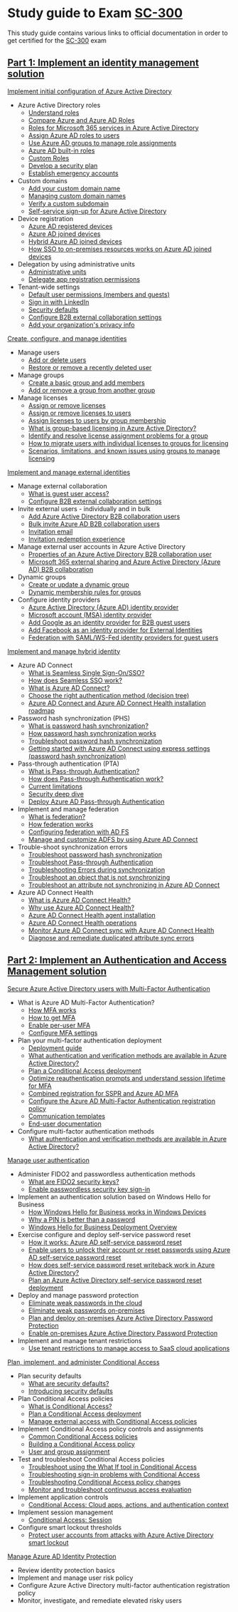 # Study guide to Exam [SC-300](https://docs.microsoft.com/en-us/learn/certifications/exams/sc-300)

This study guide contains various links to official documentation in order to get certified for the [SC-300](https://docs.microsoft.com/en-us/learn/certifications/exams/sc-300) exam

## [Part 1: Implement an identity management solution](https://docs.microsoft.com/en-us/learn/paths/implement-identity-management-solution/)

[Implement initial configuration of Azure Active Directory](https://docs.microsoft.com/en-us/learn/modules/implement-initial-configuration-of-azure-active-directory)
- Azure Active Directory roles
    - [Understand roles ](https://docs.microsoft.com/en-us/azure/active-directory/roles/concept-understand-roles)
    - [Compare Azure and Azure AD Roles](https://docs.microsoft.com/en-us/azure/role-based-access-control/rbac-and-directory-admin-roles)
    - [Roles for Microsoft 365 services in Azure Active Directory](https://docs.microsoft.com/en-us/azure/active-directory/roles/m365-workload-docs)
    - [Assign Azure AD roles to users](https://docs.microsoft.com/en-us/azure/active-directory/roles/manage-roles-portal)
    - [Use Azure AD groups to manage role assignments](https://docs.microsoft.com/en-us/azure/active-directory/roles/groups-concept)
    - [Azure AD built-in roles](https://docs.microsoft.com/en-us/azure/active-directory/roles/permissions-reference)
    - [Custom Roles](https://docs.microsoft.com/en-us/azure/active-directory/roles/custom-create)
    - [Develop a security plan](https://docs.microsoft.com/en-us/azure/active-directory/roles/security-planning)
    - [Establish emergency accounts](https://docs.microsoft.com/en-us/azure/active-directory/roles/security-emergency-access)
- Custom domains
    - [Add your custom domain name](https://docs.microsoft.com/en-us/azure/active-directory/fundamentals/add-custom-domain)
    - [Managing custom domain names](https://docs.microsoft.com/en-us/azure/active-directory/enterprise-users/domains-manage)
    - [Verify a custom subdomain](https://docs.microsoft.com/en-us/azure/active-directory/enterprise-users/domains-verify-custom-subdomain)
    - [Self-service sign-up for Azure Active Directory](https://docs.microsoft.com/en-us/azure/active-directory/enterprise-users/directory-self-service-signup)
- Device registration
    - [Azure AD registered devices](https://docs.microsoft.com/en-us/azure/active-directory/devices/concept-azure-ad-register)
    - [Azure AD joined devices](https://docs.microsoft.com/en-us/azure/active-directory/devices/concept-azure-ad-join)
    - [Hybrid Azure AD joined devices](https://docs.microsoft.com/en-us/azure/active-directory/devices/concept-azure-ad-join-hybrid)
    - [How SSO to on-premises resources works on Azure AD joined devices](https://docs.microsoft.com/en-us/azure/active-directory/devices/azuread-join-sso)
- Delegation by using administrative units
    - [Administrative units](https://docs.microsoft.com/en-us/azure/active-directory/roles/administrative-units)
    - [Delegate app registration permissions](https://docs.microsoft.com/en-us/azure/active-directory/roles/delegate-app-roles)
- Tenant-wide settings
    - [Default user permissions (members and guests)](https://docs.microsoft.com/en-us/azure/active-directory/fundamentals/users-default-permissions)
    - [Sign in with LinkedIn](https://docs.microsoft.com/en-us/azure/active-directory/enterprise-users/linkedin-integration)
    - [Security defaults](https://docs.microsoft.com/en-us/azure/active-directory/fundamentals/concept-fundamentals-security-defaults)
    - [Configure B2B external collaboration settings](https://docs.microsoft.com/en-us/azure/active-directory/external-identities/delegate-invitations)
    - [Add your organization's privacy info](https://docs.microsoft.com/en-us/azure/active-directory/fundamentals/active-directory-properties-area)

[Create, configure, and manage identities](https://docs.microsoft.com/en-us/learn/modules/create-configure-manage-identities/)
- Manage users
    - [Add or delete users](https://docs.microsoft.com/en-us/azure/active-directory/fundamentals/add-users-azure-active-directory)
    - [Restore or remove a recently deleted user](https://docs.microsoft.com/en-us/azure/active-directory/fundamentals/active-directory-users-restore)
- Manage groups
    - [Create a basic group and add members](https://docs.microsoft.com/en-us/azure/active-directory/fundamentals/active-directory-groups-create-azure-portal)
    - [Add or remove a group from another group](https://docs.microsoft.com/en-us/azure/active-directory/fundamentals/active-directory-groups-membership-azure-portal)
- Manage licenses
    - [Assign or remove licenses](https://docs.microsoft.com/en-us/azure/active-directory/fundamentals/license-users-groups)
    - [Assign or remove licenses to users](https://docs.microsoft.com/en-us/azure/active-directory/fundamentals/license-users-groups?context=/azure/active-directory/enterprise-users/context/ugr-context)
    - [Assign licenses to users by group membership](https://docs.microsoft.com/en-us/azure/active-directory/enterprise-users/licensing-groups-assign)
    - [What is group-based licensing in Azure Active Directory?](https://docs.microsoft.com/en-us/azure/active-directory/fundamentals/active-directory-licensing-whatis-azure-portal)
    - [Identify and resolve license assignment problems for a group](https://docs.microsoft.com/en-us/azure/active-directory/enterprise-users/licensing-groups-resolve-problems)
    - [How to migrate users with individual licenses to groups for licensing](https://docs.microsoft.com/en-us/azure/active-directory/enterprise-users/licensing-groups-migrate-users)
    - [Scenarios, limitations, and known issues using groups to manage licensing](https://docs.microsoft.com/en-us/azure/active-directory/enterprise-users/licensing-group-advanced)

[Implement and manage external identities](https://docs.microsoft.com/en-us/learn/modules/implement-manage-external-identities/)
- Manage external collaboration
    - [What is guest user access?](https://docs.microsoft.com/en-us/azure/active-directory/external-identities/what-is-b2b)
    - [Configure B2B external collaboration settings](https://docs.microsoft.com/en-us/azure/active-directory/external-identities/delegate-invitations)
- Invite external users - individually and in bulk
    - [Add Azure Active Directory B2B collaboration users](https://docs.microsoft.com/en-us/azure/active-directory/external-identities/add-users-administrator)
    - [Bulk invite Azure AD B2B collaboration users](https://docs.microsoft.com/en-us/azure/active-directory/external-identities/tutorial-bulk-invite)
    - [Invitation email](https://docs.microsoft.com/en-us/azure/active-directory/external-identities/invitation-email-elements)
    - [Invitation redemption experience](https://docs.microsoft.com/en-us/azure/active-directory/external-identities/redemption-experience)
- Manage external user accounts in Azure Active Directory
    - [Properties of an Azure Active Directory B2B collaboration user](https://docs.microsoft.com/en-us/azure/active-directory/external-identities/user-properties)
    - [Microsoft 365 external sharing and Azure Active Directory (Azure AD) B2B collaboration](https://docs.microsoft.com/en-us/azure/active-directory/external-identities/o365-external-user)
- Dynamic groups
    - [Create or update a dynamic group](https://docs.microsoft.com/en-us/azure/active-directory/enterprise-users/groups-create-rule)
    - [Dynamic membership rules for groups](https://docs.microsoft.com/en-us/azure/active-directory/enterprise-users/groups-dynamic-membership)
- Configure identity providers
    - [Azure Active Directory (Azure AD) identity provider](https://docs.microsoft.com/en-us/azure/active-directory/external-identities/azure-ad-account)
    - [Microsoft account (MSA) identity provider](https://docs.microsoft.com/en-us/azure/active-directory/external-identities/microsoft-account)
    - [Add Google as an identity provider for B2B guest users](https://docs.microsoft.com/en-us/azure/active-directory/external-identities/google-federation)
    - [Add Facebook as an identity provider for External Identities](https://docs.microsoft.com/en-us/azure/active-directory/external-identities/facebook-federation)
    - [Federation with SAML/WS-Fed identity providers for guest users](https://docs.microsoft.com/en-us/azure/active-directory/external-identities/direct-federation)

[Implement and manage hybrid identity](https://docs.microsoft.com/en-us/learn/modules/implement-manage-hybrid-identity/)
- Azure AD Connect
    - [What is Seamless Single Sign-On/SSO?](https://docs.microsoft.com/en-us/azure/active-directory/hybrid/how-to-connect-sso)
    - [How does Seamless SSO work?](https://docs.microsoft.com/en-us/azure/active-directory/hybrid/how-to-connect-sso-how-it-works)
    - [What is Azure AD Connect?](https://docs.microsoft.com/en-us/azure/active-directory/hybrid/whatis-azure-ad-connect)
    - [Choose the right authentication method (decision tree)](https://docs.microsoft.com/en-us/azure/active-directory/hybrid/choose-ad-authn)
    - [Azure AD Connect and Azure AD Connect Health installation roadmap](https://docs.microsoft.com/en-us/azure/active-directory/hybrid/how-to-connect-install-roadmap)
- Password hash synchronization (PHS)
    - [What is password hash synchronization?](https://docs.microsoft.com/en-us/azure/active-directory/hybrid/whatis-phs)
    - [How password hash synchronization works](https://docs.microsoft.com/en-us/azure/active-directory/hybrid/how-to-connect-password-hash-synchronization)
    - [Troubleshoot password hash synchronization](https://docs.microsoft.com/en-us/azure/active-directory/hybrid/tshoot-connect-password-hash-synchronization)
    - [Getting started with Azure AD Connect using express settings (password hash synchronization)](https://docs.microsoft.com/en-us/azure/active-directory/hybrid/how-to-connect-install-express)
- Pass-through authentication (PTA)
    - [What is Pass-through Authentication?](https://docs.microsoft.com/en-us/azure/active-directory/hybrid/how-to-connect-pta)
    - [How does Pass-through Authentication work?](https://docs.microsoft.com/en-us/azure/active-directory/hybrid/how-to-connect-pta-how-it-works)
    - [Current limitations](https://docs.microsoft.com/en-us/azure/active-directory/hybrid/how-to-connect-pta-current-limitations)
    - [Security deep dive](https://docs.microsoft.com/en-us/azure/active-directory/hybrid/how-to-connect-pta-security-deep-dive)
    - [Deploy Azure AD Pass-through Authentication](https://docs.microsoft.com/en-us/azure/active-directory/hybrid/how-to-connect-pta-quick-start)
- Implement and manage federation
    - [What is federation?](https://docs.microsoft.com/en-us/azure/active-directory/hybrid/whatis-fed)
    - [How federation works](https://docs.microsoft.com/en-us/azure/active-directory/hybrid/how-to-connect-fed-whatis)
    - [Configuring federation with AD FS](https://docs.microsoft.com/en-us/azure/active-directory/hybrid/how-to-connect-install-custom#configuring-federation-with-ad-fs)
    - [Manage and customize ADFS by using Azure AD Connect](https://docs.microsoft.com/en-us/azure/active-directory/hybrid/how-to-connect-fed-management)
- Trouble-shoot synchronization errors
    - [Troubleshoot password hash synchronization](https://docs.microsoft.com/en-us/azure/active-directory/hybrid/tshoot-connect-password-hash-synchronization)
    - [Troubleshoot Pass-through Authentication](https://docs.microsoft.com/en-us/azure/active-directory/hybrid/tshoot-connect-pass-through-authentication)
    - [Troubleshooting Errors during synchronization](https://docs.microsoft.com/en-us/azure/active-directory/hybrid/tshoot-connect-sync-errors)
    - [Troubleshoot an object that is not synchronizing](https://docs.microsoft.com/en-us/azure/active-directory/hybrid/tshoot-connect-object-not-syncing)
    - [Troubleshoot an attribute not synchronizing in Azure AD Connect](https://docs.microsoft.com/en-us/azure/active-directory/hybrid/tshoot-connect-attribute-not-syncing)
- Azure AD Connect Health
    - [What is Azure AD Connect Health?](https://docs.microsoft.com/en-us/azure/active-directory/hybrid/whatis-azure-ad-connect#what-is-azure-ad-connect-health)
    - [Why use Azure AD Connect Health?](https://docs.microsoft.com/en-us/azure/active-directory/hybrid/whatis-azure-ad-connect#why-use-azure-ad-connect-health)
    - [Azure AD Connect Health agent installation](https://docs.microsoft.com/en-us/azure/active-directory/hybrid/how-to-connect-health-agent-install)
    - [Azure AD Connect Health operations](https://docs.microsoft.com/en-us/azure/active-directory/hybrid/how-to-connect-health-operations)
    - [Monitor Azure AD Connect sync with Azure AD Connect Health](https://docs.microsoft.com/en-us/azure/active-directory/hybrid/how-to-connect-health-sync)
    - [Diagnose and remediate duplicated attribute sync errors](https://docs.microsoft.com/en-us/azure/active-directory/hybrid/how-to-connect-health-diagnose-sync-errors)


## [Part 2: Implement an Authentication and Access Management solution](https://docs.microsoft.com/en-us/learn/paths/implement-authentication-access-management-solution/)

[Secure Azure Active Directory users with Multi-Factor Authentication](https://docs.microsoft.com/en-us/learn/modules/secure-aad-users-with-mfa/)
- What is Azure AD Multi-Factor Authentication?
    - [How MFA works](https://docs.microsoft.com/en-us/azure/active-directory/authentication/concept-mfa-howitworks)
    - [How to get MFA](https://docs.microsoft.com/en-us/azure/active-directory/authentication/concept-mfa-licensing)
    - [Enable per-user MFA](https://docs.microsoft.com/en-us/azure/active-directory/authentication/howto-mfa-userstates)
    - [Configure MFA settings](https://docs.microsoft.com/en-us/azure/active-directory/authentication/howto-mfa-mfasettings)
- Plan your multi-factor authentication deployment
    - [Deployment guide](https://docs.microsoft.com/en-us/azure/active-directory/authentication/howto-mfa-getstarted)
    - [What authentication and verification methods are available in Azure Active Directory?](https://docs.microsoft.com/en-us/azure/active-directory/authentication/concept-authentication-methods)
    - [Plan a Conditional Access deployment](https://docs.microsoft.com/en-us/azure/active-directory/conditional-access/plan-conditional-access)
    - [Optimize reauthentication prompts and understand session lifetime for MFA](https://docs.microsoft.com/en-us/azure/active-directory/authentication/concepts-azure-multi-factor-authentication-prompts-session-lifetime)
    - [Combined registration for SSPR and Azure AD MFA](https://docs.microsoft.com/en-us/azure/active-directory/authentication/howto-registration-mfa-sspr-combined)
    - [Configure the Azure AD Multi-Factor Authentication registration policy](https://docs.microsoft.com/en-us/azure/active-directory/identity-protection/howto-identity-protection-configure-mfa-policy)
    - [Communication templates](https://aka.ms/mfatemplates)
    - [End-user documentation](https://support.microsoft.com/en-us/account-billing/set-up-your-security-info-from-a-sign-in-prompt-28180870-c256-4ebf-8bd7-5335571bf9a8)
- Configure multi-factor authentication methods
    - [What authentication and verification methods are available in Azure Active Directory?](https://docs.microsoft.com/en-us/azure/active-directory/authentication/concept-authentication-methods)

[Manage user authentication](https://docs.microsoft.com/en-us/learn/modules/manage-user-authentication/)
- Administer FIDO2 and passwordless authentication methods
    - [What are FIDO2 security keys?](https://docs.microsoft.com/en-us/azure/active-directory/authentication/concept-authentication-passwordless#fido2-security-keys)
    - [Enable passwordless security key sign-in](https://docs.microsoft.com/en-us/azure/active-directory/authentication/howto-authentication-passwordless-security-key)
- Implement an authentication solution based on Windows Hello for Business
    - [How Windows Hello for Business works in Windows Devices](https://docs.microsoft.com/en-us/windows/security/identity-protection/hello-for-business/hello-how-it-works)
    - [Why a PIN is better than a password](https://docs.microsoft.com/en-us/windows/security/identity-protection/hello-for-business/hello-why-pin-is-better-than-password)
    - [Windows Hello for Business Deployment Overview](https://docs.microsoft.com/en-us/windows/security/identity-protection/hello-for-business/hello-deployment-guide)
- Exercise configure and deploy self-service password reset
    - [How it works: Azure AD self-service password reset](https://docs.microsoft.com/en-us/azure/active-directory/authentication/concept-sspr-howitworks)
    - [Enable users to unlock their account or reset passwords using Azure AD self-service password reset](https://docs.microsoft.com/en-us/azure/active-directory/authentication/tutorial-enable-sspr)
    - [How does self-service password reset writeback work in Azure Active Directory?](https://docs.microsoft.com/en-us/azure/active-directory/authentication/concept-sspr-writeback)
    - [Plan an Azure Active Directory self-service password reset deployment](https://docs.microsoft.com/en-us/azure/active-directory/authentication/howto-sspr-deployment)
- Deploy and manage password protection
    - [Eliminate weak passwords in the cloud](https://docs.microsoft.com/en-us/azure/active-directory/authentication/concept-password-ban-bad)
    - [Eliminate weak passwords on-premises](https://docs.microsoft.com/en-us/azure/active-directory/authentication/concept-password-ban-bad-on-premises)
    - [Plan and deploy on-premises Azure Active Directory Password Protection](https://docs.microsoft.com/en-us/azure/active-directory/authentication/howto-password-ban-bad-on-premises-deploy)
    - [Enable on-premises Azure Active Directory Password Protection](https://docs.microsoft.com/en-us/azure/active-directory/authentication/howto-password-ban-bad-on-premises-operations)
- Implement and manage tenant restrictions
    - [Use tenant restrictions to manage access to SaaS cloud applications](https://docs.microsoft.com/en-us/azure/active-directory/manage-apps/tenant-restrictions)

[Plan, implement, and administer Conditional Access](https://docs.microsoft.com/en-us/learn/modules/plan-implement-administer-conditional-access/)
- Plan security defaults
    - [What are security defaults?](https://docs.microsoft.com/en-us/azure/active-directory/fundamentals/concept-fundamentals-security-defaults)
    - [Introducing security defaults](https://techcommunity.microsoft.com/t5/azure-active-directory-identity/introducing-security-defaults/ba-p/1061414)
- Plan Conditional Access policies
    - [What is Conditional Access?](https://docs.microsoft.com/en-us/azure/active-directory/conditional-access/overview)
    - [Plan a Conditional Access deployment](https://docs.microsoft.com/en-us/azure/active-directory/conditional-access/plan-conditional-access)
    - [Manage external access with Conditional Access policies](https://docs.microsoft.com/en-us/azure/active-directory/fundamentals/7-secure-access-conditional-access)
- Implement Conditional Access policy controls and assignments
    - [Common Conditional Access policies](https://docs.microsoft.com/en-us/azure/active-directory/conditional-access/concept-conditional-access-policy-common)
    - [Building a Conditional Access policy](https://docs.microsoft.com/en-us/azure/active-directory/conditional-access/concept-conditional-access-policies)
    - [User and group assignment](https://docs.microsoft.com/en-us/azure/active-directory/conditional-access/concept-conditional-access-users-groups)
- Test and troubleshoot Conditional Access policies
    - [Troubleshoot using the What If tool in Conditional Access](https://docs.microsoft.com/en-us/azure/active-directory/conditional-access/what-if-tool)
    - [Troubleshooting sign-in problems with Conditional Access](https://docs.microsoft.com/en-us/azure/active-directory/conditional-access/troubleshoot-conditional-access)
    - [Troubleshooting Conditional Access policy changes](https://docs.microsoft.com/en-us/azure/active-directory/conditional-access/troubleshoot-policy-changes-audit-log)
    - [Monitor and troubleshoot continuous access evaluation](https://docs.microsoft.com/en-us/azure/active-directory/conditional-access/howto-continuous-access-evaluation-troubleshoot)
- Implement application controls
    - [Conditional Access: Cloud apps, actions, and authentication context](https://docs.microsoft.com/en-us/azure/active-directory/conditional-access/concept-conditional-access-cloud-apps)
- Implement session management
    - [Conditional Access: Session](https://docs.microsoft.com/en-us/azure/active-directory/conditional-access/concept-conditional-access-session)
- Configure smart lockout thresholds
    - [Protect user accounts from attacks with Azure Active Directory smart lockout](https://docs.microsoft.com/en-us/azure/active-directory/authentication/howto-password-smart-lockout)

[Manage Azure AD Identity Protection](https://docs.microsoft.com/en-us/learn/modules/manage-azure-active-directory-identity-protection/)
- Review identity protection basics
- Implement and manage user risk policy
- Configure Azure Active Directory multi-factor authentication registration policy
- Monitor, investigate, and remediate elevated risky users

